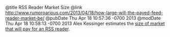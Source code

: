 @title RSS Reader Market Size
@link http://www.rumproarious.com/2013/04/18/how-large-will-the-payed-feed-reader-market-be/
@pubDate Thu Apr 18 10:57:36 -0700 2013
@modDate Thu Apr 18 10:58:13 -0700 2013
Alex Kessinger estimates the <a href="http://www.rumproarious.com/2013/04/18/how-large-will-the-payed-feed-reader-market-be/">size of market that will pay for an RSS reader</a>.
